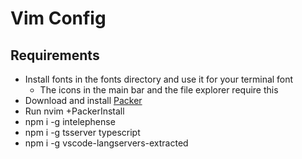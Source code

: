 # Vim Config

## Requirements

- Install fonts in the fonts directory and use it for your terminal font
  - The icons in the main bar and the file explorer require this
- Download and install [Packer](https://github.com/wbthomason/packer.nvim)
- Run nvim +PackerInstall
- npm i -g intelephense
- npm i -g tsserver typescript
- npm i -g vscode-langservers-extracted
